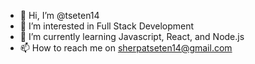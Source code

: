- 👋 Hi, I’m @tseten14
- 👀 I’m interested in Full Stack Development
- 🌱 I’m currently learning Javascript, React, and Node.js
- 📫 How to reach me on sherpatseten14@gmail.com

<!---
tseten14/tseten14 is a ✨ special ✨ repository because its `README.md` (this file) appears on your GitHub profile.
You can click the Preview link to take a look at your changes.
--->
